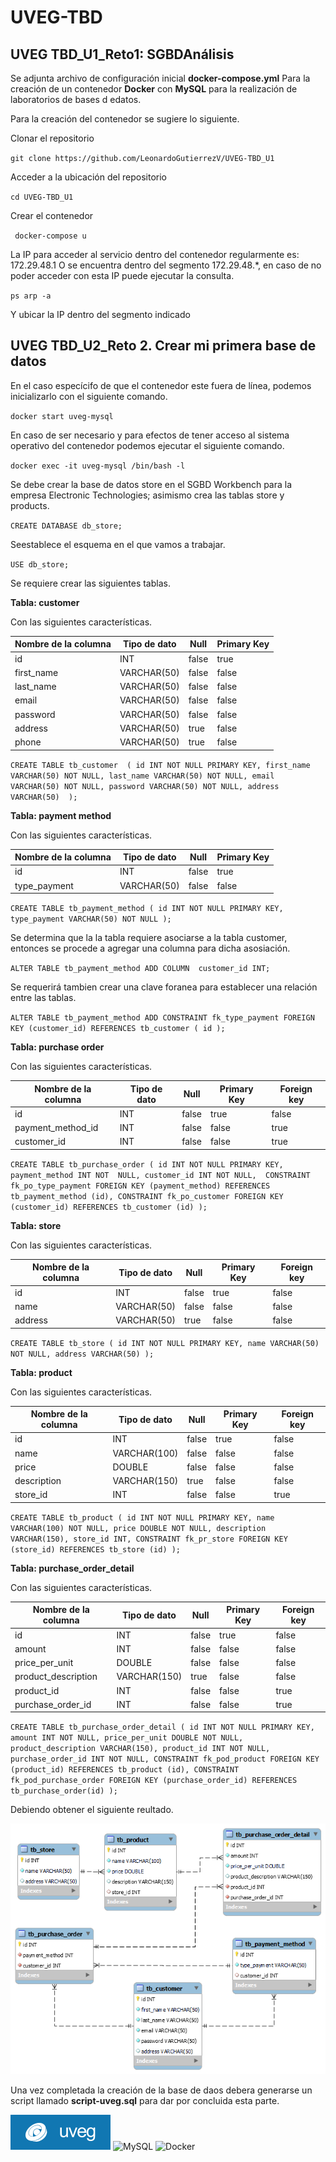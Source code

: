 # UVEG-TBD
## UVEG TBD_U1_Reto1: SGBDAnálisis

Se adjunta archivo de configuración inicial **docker-compose.yml**
Para la creación de un contenedor **Docker** con **MySQL** para la realización de laboratorios de bases d edatos.

Para la creación del contenedor se sugiere lo siguiente.

Clonar el repositorio

``
git clone https://github.com/LeonardoGutierrezV/UVEG-TBD_U1
``

Acceder a la ubicación del repositorio

``
cd UVEG-TBD_U1
``

Crear el contenedor

`` 
docker-compose u
``

La IP para acceder al servicio dentro del contenedor regularmente es: 172.29.48.1
O se encuentra dentro del segmento 172.29.48.*, en caso de no poder acceder con esta IP puede ejecutar la consulta.

`` ps
arp -a 
``

Y ubicar la IP dentro del segmento indicado

## UVEG TBD_U2_Reto 2. Crear mi primera base de datos

En el caso especícifo de que el contenedor este fuera de línea, podemos inicializarlo con el siguiente comando.

``
docker start uveg-mysql
``

En caso de ser necesario y para efectos de tener acceso al sistema operativo del contenedor podemos ejecutar el siguiente comando.

``
docker exec -it uveg-mysql /bin/bash -l
``

Se debe crear la base de datos store en el SGBD Workbench para la empresa Electronic
Technologies; asimismo crea las tablas store y products. 

`` CREATE DATABASE db_store; ``

Seestablece el esquema en el que vamos a trabajar.

`` USE db_store; ``

Se requiere crear las siguientes tablas.

**Tabla: customer**

Con las siguientes características.

|Nombre de la columna	|Tipo de dato	|Null	|Primary Key	|
|-----------------------|---------------|-------|---------------|
|id			|INT		|false	|true		|
|first_name		|VARCHAR(50)	|false	|false		|
|last_name		|VARCHAR(50)	|false	|false		|
|email			|VARCHAR(50)	|false	|false		|
|password		|VARCHAR(50)	|false	|false		|
|address		|VARCHAR(50)	|true	|false		|
|phone			|VARCHAR(50)	|true	|false		|

``
CREATE TABLE tb_customer 
( id INT NOT NULL PRIMARY KEY,
  first_name VARCHAR(50) NOT NULL,
  last_name VARCHAR(50) NOT NULL,
  email VARCHAR(50) NOT NULL,
  password VARCHAR(50) NOT NULL,
  address VARCHAR(50) 
);
``

**Tabla: payment method**

Con las siguientes características.

|Nombre de la columna	|Tipo de dato	|Null	|Primary Key	|
|-----------------------|---------------|-------|---------------|
|id			|INT		|false	|true		|
|type_payment		|VARCHAR(50)	|false	|false		|

``
CREATE TABLE tb_payment_method
( id INT NOT NULL PRIMARY KEY,
  type_payment VARCHAR(50) NOT NULL
);
``

Se determina que la la tabla requiere asociarse a la tabla customer, entonces se procede a agregar una columna para dicha asosiación.

``
ALTER TABLE tb_payment_method ADD COLUMN  customer_id INT;
``

Se requerirá tambien crear una clave foranea para establecer una relación entre las tablas.

``
ALTER TABLE tb_payment_method
ADD CONSTRAINT fk_type_payment
FOREIGN KEY (customer_id)
REFERENCES tb_customer ( id );
``

**Tabla: purchase order**

Con las siguientes características.

|Nombre de la columna	|Tipo de dato	|Null	|Primary Key	|Foreign key	|
|-----------------------|---------------|-------|---------------|---------------|
|id			|INT		|false	|true		|false		|
|payment_method_id	|INT		|false	|false		|true		|
|customer_id		|INT		|false	|false		|true		|

``
CREATE TABLE tb_purchase_order
( id INT NOT NULL PRIMARY KEY,
  payment_method INT NOT  NULL,
  customer_id INT NOT NULL, 
  CONSTRAINT fk_po_type_payment FOREIGN KEY (payment_method) REFERENCES tb_payment_method (id),
  CONSTRAINT fk_po_customer FOREIGN KEY (customer_id) REFERENCES tb_customer (id)
);
``

**Tabla: store**

Con las siguientes características.

|Nombre de la columna	|Tipo de dato	|Null	|Primary Key	|Foreign key	|
|-----------------------|---------------|-------|---------------|---------------|
|id			|INT		|false	|true		|false		|
|name			|VARCHAR(50)	|false	|false		|false		|
|address		|VARCHAR(50)	|true	|false		|false		|

``
CREATE TABLE tb_store
( id INT NOT NULL PRIMARY KEY,
  name VARCHAR(50) NOT NULL,
  address VARCHAR(50)
);
``

**Tabla: product**

Con las siguientes características.

|Nombre de la columna	|Tipo de dato	|Null	|Primary Key	|Foreign key	|
|-----------------------|---------------|-------|---------------|---------------|
|id			|INT		|false	|true		|false		|
|name			|VARCHAR(100)	|false	|false		|false		|
|price			|DOUBLE		|false	|false		|false		|
|description		|VARCHAR(150)	|true	|false		|false		|
|store_id		|INT		|false	|false		|true		|

``
CREATE TABLE tb_product
( id INT NOT NULL PRIMARY KEY,
  name VARCHAR(100) NOT NULL,
  price DOUBLE NOT NULL,
  description VARCHAR(150),
  store_id INT,
  CONSTRAINT fk_pr_store FOREIGN KEY (store_id) REFERENCES tb_store (id)
);
``

**Tabla: purchase_order_detail**

Con las siguientes características.

|Nombre de la columna	|Tipo de dato	|Null	|Primary Key	|Foreign key	|
|-----------------------|---------------|-------|---------------|---------------|
|id			|INT		|false	|true		|false		|
|amount			|INT		|false	|false		|false		|
|price_per_unit		|DOUBLE		|false	|false		|false		|
|product_description	|VARCHAR(150)	|true	|false		|false		|
|product_id		|INT		|false	|false		|true		|
|purchase_order_id	|INT		|false	|false		|true		|

``
CREATE TABLE tb_purchase_order_detail
( id INT NOT NULL PRIMARY KEY,
  amount INT NOT NULL,
  price_per_unit DOUBLE NOT NULL,
  product_description VARCHAR(150),
  product_id INT NOT NULL,
  purchase_order_id INT NOT NULL,
  CONSTRAINT fk_pod_product FOREIGN KEY (product_id) REFERENCES tb_product (id),
  CONSTRAINT fk_pod_purchase_order FOREIGN KEY (purchase_order_id) REFERENCES tb_purchase_order(id)
);
``


Debiendo obtener el siguiente reultado.

![Relación](assets/img/tdb_u2_r2_00.png)

Una vez completada la creación de la base de daos debera generarse un script llamado **script-uveg.sql** para dar por concluida esta parte.


![uveg](badges/uveg.svg)
![MySQL](https://img.shields.io/badge/MySQL-00000F?style=for-the-badge&logo=mysql&logoColor=white)
![Docker](https://img.shields.io/badge/docker-%230db7ed.svg?style=for-the-badge&logo=docker&logoColor=white)
